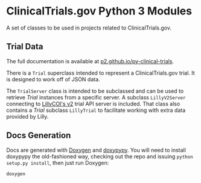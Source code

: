 ClinicalTrials.gov Python 3 Modules
===================================

A set of classes to be used in projects related to ClinicalTrials.gov.


Trial Data
----------

The full documentation is available at [p2.github.io/py-clinical-trials][docs].

There is a `Trial` superclass intended to represent a ClinicalTrials.gov trial.
It is designed to work off of JSON data.

The `TrialServer` class is intended to be subclassed and can be used to retrieve _Trial_ instances from a specific server.
A subclass `LillyV2Server` connecting to [LillyCOI's v2][lillycoi] trial API server is included.
That class also contains a _Trial_ subclass `LillyTrial` to facilitate working with extra data provided by Lilly.


Docs Generation
---------------

Docs are generated with [Doxygen][] and [doxypypy][].
You will need to install doxypypy the old-fashioned way, checking out the repo and issuing `python setup.py install`, then just run Doxygen:

```sh
doxygen
```


[docs]: https://p2.github.io/py-clinical-trials
[lillycoi]: https://developer.lillycoi.com
[doxygen]: http://www.stack.nl/~dimitri/doxygen
[doxypypy]: https://github.com/Feneric/doxypypy

